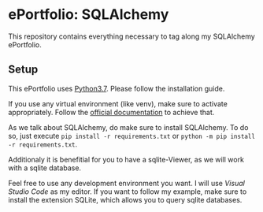 # ePortfolio: SQLAlchemy

This repository contains everything necessary to tag along my SQLAlchemy ePortfolio.

## Setup

This ePortfolio uses [Python3.7](https://www.python.org/downloads/release/python-374/). Please follow the installation guide.

If you use any virtual environment (like venv), make sure to activate appropriately. Follow the [official documentation](https://docs.python.org/3/library/venv.html) to achieve that.

As we talk about SQLAlchemy, do make sure to install SQLAlchemy. To do so, just execute `pip install -r requirements.txt` or `python -m pip install -r requirements.txt`.

Additionaly it is benefitial for you to have a sqlite-Viewer, as we will work with a sqlite database.

Feel free to use any development environment you want. I will use *Visual Studio Code* as my editor. If you want to follow my example, make sure to install the extension SQLite, which allows you to query sqlite databases.